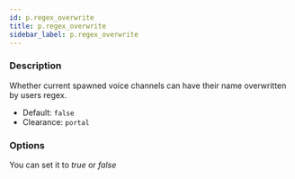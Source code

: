```yaml
---
id: p.regex_overwrite
title: p.regex_overwrite
sidebar_label: p.regex_overwrite
---
```


### Description

Whether current spawned voice channels can have their name overwritten by users regex.

* Default: `false`
* Clearance: `portal`

### Options

You can set it to _true_ or _false_
